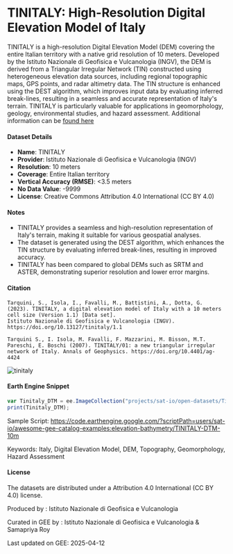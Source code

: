 # TINITALY: High-Resolution Digital Elevation Model of Italy

TINITALY is a high-resolution Digital Elevation Model (DEM) covering the entire Italian territory with a native grid resolution of 10 meters. Developed by the Istituto Nazionale di Geofisica e Vulcanologia (INGV), the DEM is derived from a Triangular Irregular Network (TIN) constructed using heterogeneous elevation data sources, including regional  topographic maps, GPS points, and radar altimetry data. The TIN structure is enhanced using the DEST algorithm, which improves input data by evaluating inferred break-lines,  resulting in a seamless and accurate representation of Italy's terrain. TINITALY is particularly valuable for applications in geomorphology, geology, environmental studies, and  hazard assessment. Additional information can be [found here](https://tinitaly.pi.ingv.it/)

#### Dataset Details

- **Name**: TINITALY
- **Provider**: Istituto Nazionale di Geofisica e Vulcanologia (INGV)
- **Resolution**: 10 meters
- **Coverage**: Entire Italian territory
- **Vertical Accuracy (RMSE)**: <3.5 meters
- **No Data Value**: -9999
- **License**: Creative Commons Attribution 4.0 International (CC BY 4.0)

#### Notes

- TINITALY provides a seamless and high-resolution representation of Italy's terrain, making it suitable for various geospatial analyses.
- The dataset is generated using the DEST algorithm, which enhances the TIN structure by evaluating inferred break-lines, resulting in improved accuracy.
- TINITALY has been compared to global DEMs such as SRTM and ASTER, demonstrating superior resolution and lower error margins.

#### Citation

```
Tarquini, S., Isola, I., Favalli, M., Battistini, A., Dotta, G. (2023). TINITALY, a digital elevation model of Italy with a 10 meters cell size (Version 1.1) [Data set].
Istituto Nazionale di Geofisica e Vulcanologia (INGV). https://doi.org/10.13127/tinitaly/1.1

Tarquini S., I. Isola, M. Favalli, F. Mazzarini, M. Bisson, M.T. Pareschi, E. Boschi (2007). TINITALY/01: a new triangular irregular network of Italy. Annals of Geophysics. https://doi.org/10.4401/ag-4424
```

![tinitaly](../images/tinitaly.gif)

#### Earth Engine Snippet

```javascript
var Tinitaly_DTM = ee.ImageCollection("projects/sat-io/open-datasets/Tinitaly_DTM");
print(Tinitaly_DTM);
```

Sample Script: https://code.earthengine.google.com/?scriptPath=users/sat-io/awesome-gee-catalog-examples:elevation-bathymetry/TINITALY-DTM-10m

Keywords: Italy, Digital Elevation Model, DEM, Topography, Geomorphology, Hazard Assessment

#### License
The datasets are distributed under a Attribution 4.0 International (CC BY 4.0) license.

Produced by : Istituto Nazionale di Geofisica e Vulcanologia

Curated in GEE by : Istituto Nazionale di Geofisica e Vulcanologia & Samapriya Roy

Last updated on GEE: 2025-04-12
